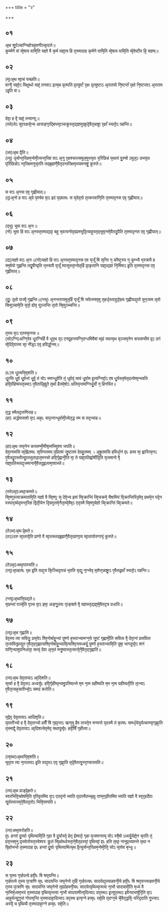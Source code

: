 +++
title = "२"

+++
## ०१
अ᳘थ शू᳘र्पञ्चाग्निहोत्रह᳘वणीञ्चा᳘दत्ते॥  
कुर्म्मणे वां व्वे᳘षाय वामि᳘ति यज्ञो वै क᳘र्म यज्ञा᳘य हि त᳘स्मादाह क᳘र्मणे वामि᳘ति व्वे᳘षाय वामि᳘ति व्वे᳘वेष्टीव हि᳘ यज्ञम्॥  
## ०२
(म᳘)अ᳘थ व्वा᳘चं यच्छति॥  
वाग्वै᳘ यज्ञो᳘ऽ विक्षुब्धो यज्ञं᳘ तनवाऽ इत्य᳘थ प्र᳘तपति प्र᳘त्युष्टँ र᳘क्षः प्र᳘त्युष्टाऽ अ᳘रातयो नि᳘ष्टप्तँ र᳘क्षो नि᳘ष्टप्ताऽ अ᳘रातय ऽइ᳘ति वा॥  
## ०३
देवा᳘ ह वै᳘ यज्ञं᳘ तन्वानाः᳟᳟॥  
(स्ते)तेऽ सुररक्षसे᳘भ्य आसङ्गा᳘द्बिभया᳘ञ्चक्रुस्त᳘द्यज्ञमुखा᳘दे᳘वैत᳘न्नाष्ट्रा र᳘क्षाँ स्यतो᳘ऽ पहन्ति॥  
## ०४
(न्न्य)अ᳘थ प्रै᳘ति॥  
(त्यु) उ᳘र्व्वन्त᳘रिक्षम᳘न्वेमी᳘त्यन्त᳘रिक्षं वाऽ अ᳘नु र᳘क्षश्चरत्यमूल᳘मुभय᳘तः प᳘रिछिन्नं य᳘थायं पु᳘रुषो 
ऽमूल᳘ऽ उभय᳘तः प᳘रिछिन्नोऽ न्त᳘रिक्षमनुच᳘रति तद्ब्र᳘ह्मणै᳘वैत᳘दन्तरिक्षम᳘भयमनाष्ट्रं᳘ कुरुते॥  
## ०५
स वाऽ अ᳘नस एव᳘ गृह्णीयात्॥  
(द᳘)अ᳘नो ह वाऽ अ᳘ग्रे प᳘श्चेव वा᳘ऽ इदं य᳘छालᳮ स य᳘देवा᳘ग्रे त᳘त्करवाणि᳘ति त᳘स्माद᳘नस एव᳘ गृह्णीयात्॥  
## ०६
(द्भू) भूमा वाऽ अ᳘नः॥  
(नो) भूमा हि वाऽ अ᳘नस्त᳘स्माद्यदा᳘ बहु भ᳘वत्यनोवा᳘ह्यमभूदि᳘त्याहुस्त᳘द्भूमा᳘नमे᳘वैतदु᳘पैति त᳘स्माद᳘नस एव᳘ गृह्णीयात्॥  
## ०७
(द्य)यज्ञो वाऽ अ᳘नः॥(नो)यज्ञो हि वाऽ अ᳘नस्त᳘स्माद᳘नस एव य᳘जूँ षि  स᳘न्ति न᳘ कौष्ट᳘स्य न᳘ कुम्भ्यै भ᳘स्त्रायै ह स्म᳘र्षयो गृ᳘ह्णन्ति तद्वृ᳘षीन्प्र᳘ति भ᳘स्त्रायै य᳘जूँ ष्यासुस्ता᳘न्येत᳘र्हि प्रा᳘कृतानि यज्ञा᳘द्यज्ञं नि᳘र्मिमाऽ इ᳘ति त᳘स्माद᳘नस एव᳘ गृह्णीयात्॥  
## ०८
(दु᳘) उ᳘तो पात्र्यै᳘ गृह्णन्ति॥(न्त्य᳘) अ᳘नन्तरायमुत᳘र्हि य᳘जूँ षि जपेत्स्फ्य᳘मु त᳘हर्ध᳘स्तादुपो᳘हय गृह्णीयद्य᳘तो युन᳘जाम त᳘तो व्विमुञ्चामे᳘ति य᳘तो᳘ ह्येव᳘ युञ्जन्ति त᳘तो व्वि᳘मुञ्च्चन्ति॥  
## ०९
त᳘स्य वा᳘ऽ एतस्या᳘नसः॥  
(सोऽग्नि)अग्नि᳘रेव धू᳘रग्निर्हि वै धूर᳘थ य᳘ऽ एनद्व᳘हन्त्यग्नि᳘दग्धमिवैषां व्व᳘हं भवत्य᳘थ य᳘ञ्जघ᳘नेन कस्तम्भीमं प्र᳘ऽ उगं व्वे᳘दिरे᳘वास्य सा᳘ नीड᳘ऽ एव᳘ हविर्द्धा᳘नम्॥  
## १०
(ᳮ)स धु᳘रमभि᳘मृशति॥  
धू᳘रसि धू᳘र्व धू᳘र्वन्तं धू᳘र्व᳘ तं योऽ स्मान्धू᳘र्वति तं᳘ धूर्वयं᳘ व्वयं धू᳘र्वाम इ᳘त्यग्निर्वा᳘ऽ एष धु᳘र्यस्त᳘मेत᳘दत्येष्य᳘न्भवति हवि᳘र्ग्रहिष्यंस्त᳘स्माऽ ए᳘वैतान्नि᳘ह्नुते त᳘थो हैतमे᳘षोऽ अतिय᳘न्तमग्निर्धु᳘र्यो न᳘ हिनस्ति॥  
## ११
त᳘द्ध स्मैतदा᳘रुणिराह॥  
(हा) अर्द्धमासशो वा᳘ऽ अह᳘ᳮ सप᳘त्नान्धूर्वामी᳘त्येत᳘द्ध स्म स तद᳘भ्याह॥  
## १२
(हा)अ᳘थ जघ᳘नेन कस्तम्भी᳘मीषा᳘मभिमृ᳘श्य जपति॥  
देवा᳘नामसि व्व᳘ह्नितमᳮ स᳘स्नितमम् प᳘प्रितमं जु᳘ष्टतमं देवहू᳘तमम् । अ᳘ह्रुतमसि हविर्धा᳘नं द्दᳮ हस्व मा᳘ ह्वारित्य᳘नऽ ए᳘वैतदु᳘पस्तौत्यु᳘पस्तुताद्रात᳘मनसो हवि᳘र्गृह्णानी᳘ति मा᳘ ते यज्ञ᳘पतिर्ह्वार्षीदि᳘ति य᳘जमानो वै᳘ यज्ञ᳘पतिस्तद्य᳘जमानायै᳘वैतदुह्वलामा᳘शास्ते॥  
## १३
(स्तेऽथा᳘)अथा᳘क्रमते॥  
व्वि᳘ष्णुस्त्वाक्रमतामि᳘ति यज्ञो वै व्वि᳘ष्णुः स᳘ देवे᳘भ्य इमां व्वि᳘क्रान्तिं व्वि᳘चक्रमे᳘ यैषामियं वि᳘क्रान्तिरिद᳘मेव᳘ प्रथमे᳘न पदे᳘न पस्पारा᳘थेद᳘मन्त᳘रिक्षं द्विती᳘येन दि᳘वमुत्तमे᳘नैता᳘म्वे᳘वैष᳘ऽ एत᳘स्मै व्वि᳘ष्णुर्यज्ञो व्वि᳘क्रान्तिं व्वि᳘क्रमते॥  
## १४
(तेऽथ)अ᳘थ प्रे᳘क्षते॥  
(तऽ)उरु व्वा᳘ताये᳘ति प्राणो वै व्वा᳘तस्तद्ब्र᳘ह्मणै᳘वैत᳘त्प्राणा᳘य व्वा᳘तायोरुगायं᳘ कुरुते॥  
## १५
(तेऽथा᳘)अथा᳘पास्यति॥  
(त्य᳘)अ᳘पहतंᳮ र᳘क्ष इ᳘ति यद्य᳘त्र कि᳘ञ्चिदा᳘पन्नं भ᳘वति य᳘द्यु᳘ ना᳘भ्येव᳘ मृशेत्त᳘न्नाष्ट्रा᳘ऽ ए᳘वैतद्र᳘क्षाँ स्यतो᳘ऽ पहन्ति॥  
## १६
(न्त्य᳘)अ᳘थाभि᳘पद्यते॥  
य᳘छन्तां पञ्चे᳘ति प᳘ञ्च वा᳘ऽ इमा᳘ अङ्गु᳘लयः पा᳘ङ्क्तो वै᳘ यज्ञस्त᳘द्यज्ञ᳘मे᳘वैतद᳘त्र दधाति॥  
## १७
(त्य᳘)अ᳘थ गृह्णाति॥  
देव᳘स्य त्वा सवितुः᳘ प्रस᳘वेऽ श्वि᳘नोर्बाहु᳘भ्यां पूष्णो ह᳘स्ताभ्यामग्न᳘ये जु᳘ष्टं गृह्णामी᳘ति सविता वै᳘ देवा᳘नां प्रसविता त᳘त्सवितृ᳘प्रसूत ए᳘वैत᳘द्गृह्णात्यश्वि᳘नोर्बाहु᳘भ्यामि᳘त्यश्वि᳘नावध्वर्यू᳘ पूष्णो ह᳘स्ताभ्यामि᳘ति पूषा᳘ भागदुघो᳘ऽ शनं पाणि᳘भ्यामुपनिधाता᳘ सत्यं᳘ देवा अ᳘नृतं मनु᳘ष्यास्त᳘त्सत्ये᳘नै᳘वैत᳘द्गृह्णाति॥  
## १८
(त्य)अ᳘थ देव᳘तायाऽ आ᳘दिशति॥  
स᳘र्व्वा ह वै᳘ देव᳘ताऽ अध्वर्युᳮ हवि᳘र्गृहीष्य᳘न्तमु᳘पतिष्ठन्ते म᳘म ना᳘म ग्रहीष्यति म᳘म ना᳘म ग्रहीष्यती᳘ति ता᳘भ्यऽ ए᳘वैत᳘त्सह᳘सतीभ्यो᳘ऽ समदं करोति॥  
## १९
य᳘द्वेव᳘ देव᳘तायाऽ आदिश᳘ति॥  
या᳘वतीभ्यो ह वै᳘ देव᳘ताभ्यो हवींँ षि गृह्य᳘न्तऽ ऋण᳘मु हैव तास्ते᳘न मन्यन्ते य᳘दस्मै तं का᳘मᳮ समर्ध᳘येयुर्यत्काम्या᳘गृह्णा᳘ति त᳘स्माद्वै᳘ देव᳘तायाऽ आ᳘दिशत्येव᳘मेव᳘ यथापूर्व्व᳘ᳮ हवीं᳘षिँ गृहीत्वा॥  
## २०
(त्वा᳘था)अ᳘थाभि᳘मृशति॥  
भूता᳘य त्वा ना᳘रातयऽ इ᳘ति तद्य᳘तऽ एव᳘ गृह्णा᳘ति त᳘दे᳘वैतत्पु᳘नरा᳘प्याययति॥  
## २१
(त्य)अ᳘थ प्राङ्प्रे᳘क्षते॥  
स्वरभिवि᳘ख्येषमि᳘ति प᳘रिवृतमिव वा᳘ऽ एतद᳘नो भवति त᳘दस्यैतच्च᳘क्षुः पाप्म᳘गृहीतमिव भवति यज्ञो वै स्व᳘र᳘हर्देवाः सू᳘र्यस्तत्स्व᳘रे᳘वैतद᳘तोऽ भिवि᳘पश्यति॥  
## २२
(त्य)अथा᳘वरोहति॥  
द्द᳘ᳮ हन्तां दु᳘र्य्याः पृथिव्यामि᳘ति गृहा वै दु᳘र्यास्ते᳘ हेत᳘ ईश्वरो᳘ गृहा य᳘जमानस्य᳘ योऽ स्यै᳘षो ऽध्वर्यु᳘र्यज्ञे᳘न च᳘रति तं᳘ प्रय᳘न्तम᳘नु प्र᳘च्योतोस्त᳘स्येश्वरः कु᳘लं व्वि᳘क्षोब्धोस्ता᳘ने᳘वैत᳘दस्यां᳘ पृथिव्यां᳘ द्दᳮ हति त᳘था᳘ नानुप्र᳘च्यवन्ते त᳘था न वि᳘क्षोभन्ते त᳘स्मादाह द्दᳮ हन्तां दु᳘र्याः पृथिव्यामित्य᳘थ प्रै᳘त्युर्व्वन्त᳘रिक्षम᳘न्वेमी᳘ति᳘ सोऽ सा᳘वेव ब᳘न्धुः॥  
## २३
स य᳘स्य गा᳘र्हपत्ये हवी᳘ᳮ षि श्रप᳘यन्ति॥  
गा᳘र्हपत्ये त᳘स्य पा᳘त्राणि स᳘ᳮ सादयन्ति जघ᳘नेनो त᳘र्हि गा᳘र्हपत्यᳮ सादयेद्य᳘स्याहवनी᳘ये हवी᳘ᳮ षि श्रप᳘यन्त्याहवनी᳘ये त᳘स्य पा᳘त्राणि स᳘ᳮ सादयन्ति जघ᳘नेनो त᳘र्ह्याहवनी᳘यᳮ सादयेत्पृथिव्या᳘स्त्वा ना᳘भौ सादयामी᳘ति म᳘ध्यं वै ना᳘भिर्म᳘ध्यम᳘भयं त᳘स्मादाह पृथिव्या᳘स्त्वा ना᳘भौ सादयामीत्य᳘दित्याऽ उप᳘स्थऽ इ᳘त्युप᳘स्थऽ इवैनदभार्षुरि᳘ति वा᳘ऽ आहुर्यत्सु᳘गुप्तं गोपाय᳘न्ति त᳘स्मादाहा᳘दित्याऽ उप᳘स्थ इत्य᳘ग्ने हव्य᳘ᳮ रक्षे᳘ति त᳘दग्न᳘ये चै᳘वैत᳘द्धविः᳘ परिद᳘दाति गु᳘प्त्याऽ अस्यै᳘ च पृथिव्यै त᳘स्मादाहा᳘ग्ने हव्य᳘ᳮ रक्षे᳘ति॥ 